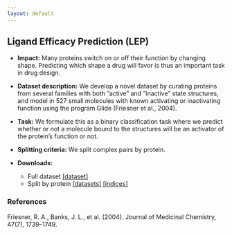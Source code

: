```yaml
---
layout: default
---
```


## Ligand Efficacy Prediction (LEP)
  - **Impact:** Many proteins switch on or off their function by changing shape. Predicting which shape a drug will favor is thus an important task in drug design.
  - **Dataset description:** We develop a novel dataset by curating proteins from several families with both ”active” and ”inactive” state structures, and model in 527 small molecules with known activating or inactivating function using the program Glide (Friesner et al., 2004).
  - **Task:** We formulate this as a binary classification task where we predict whether or not a molecule bound to the structures will be an activator of the protein’s function or not.
  - **Splitting criteria:** We split complex pairs by protein.
  - **Downloads:**

    - Full dataset [[dataset]](https://drive.google.com/uc?export=download&id=1V0r_VutAKKfwHYdx_nPUZi84a_Ud-rri)
    - Split by protein
      [[datasets]](https://drive.google.com/uc?export=download&id=1tCHqotbAqcHmgtEeVidSld3pOyY2MUIh)
      [[indices]](https://drive.google.com/uc?export=download&id=1ZsGTv8t_QwQLYOmHADM0xRb7InFu3M3j)

### References

Friesner, R. A., Banks, J. L., et al. (2004). Journal of Medicinal Chemistry, 47(7), 1739–1749.
